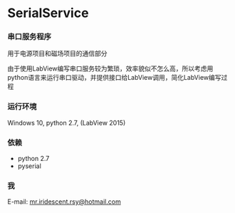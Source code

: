 # SerialService

### 串口服务程序

用于电源项目和磁场项目的通信部分

由于使用LabView编写串口服务较为繁琐，效率貌似不怎么高，所以考虑用python语言来运行串口驱动，并提供接口给LabView调用，简化LabView编写过程

### 运行环境

Windows 10, python 2.7, (LabView 2015)

### 依赖

* python 2.7
* pyserial

### 我

E-mail: mr.iridescent.rsy@hotmail.com
